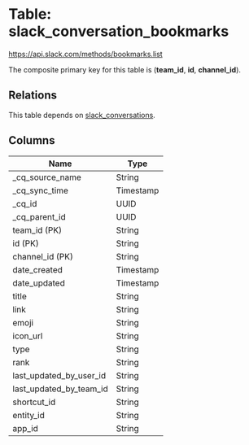 # Table: slack_conversation_bookmarks

https://api.slack.com/methods/bookmarks.list

The composite primary key for this table is (**team_id**, **id**, **channel_id**).

## Relations

This table depends on [slack_conversations](slack_conversations).

## Columns

| Name          | Type          |
| ------------- | ------------- |
|_cq_source_name|String|
|_cq_sync_time|Timestamp|
|_cq_id|UUID|
|_cq_parent_id|UUID|
|team_id (PK)|String|
|id (PK)|String|
|channel_id (PK)|String|
|date_created|Timestamp|
|date_updated|Timestamp|
|title|String|
|link|String|
|emoji|String|
|icon_url|String|
|type|String|
|rank|String|
|last_updated_by_user_id|String|
|last_updated_by_team_id|String|
|shortcut_id|String|
|entity_id|String|
|app_id|String|